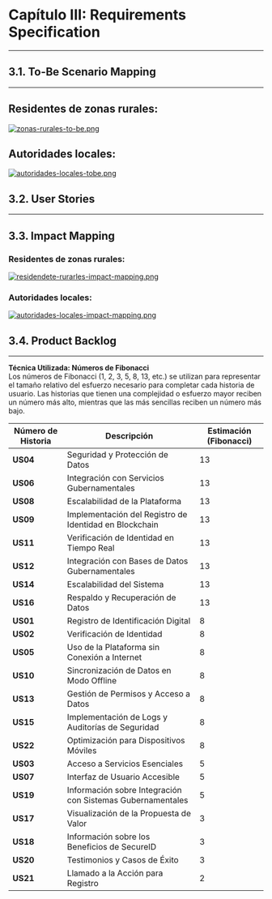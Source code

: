 # Capítulo III: Requirements Specification
---
## 3.1. To-Be Scenario Mapping
---
## Residentes de zonas rurales:
[![zonas-rurales-to-be.png](https://i.postimg.cc/zvKJKMKW/zonas-rurales-to-be.png)](https://postimg.cc/MfZ289sK)

## Autoridades locales:
[![autoridades-locales-tobe.png](https://i.postimg.cc/kXJZxzQm/autoridades-locales-tobe.png)](https://postimg.cc/8sYtGyXK)

## 3.2. User Stories
---
## 3.3. Impact Mapping


### Residentes de zonas rurales:
[![residendete-rurarles-impact-mapping.png](https://i.postimg.cc/DZDQpC0B/residendete-rurarles-impact-mapping.png)](https://postimg.cc/R67nNLcH)

### Autoridades locales:
[![autoridades-locales-impact-mapping.png](https://i.postimg.cc/tJx3KhVy/autoridades-locales-impact-mapping.png)](https://postimg.cc/YLtLgL3y)

## 3.4. Product Backlog
---

**Técnica Utilizada: Números de Fibonacci**  
Los números de Fibonacci (1, 2, 3, 5, 8, 13, etc.) se utilizan para representar el tamaño relativo del esfuerzo necesario para completar cada historia de usuario. Las historias que tienen una complejidad o esfuerzo mayor reciben un número más alto, mientras que las más sencillas reciben un número más bajo.

| Número de Historia | Descripción                                            | Estimación (Fibonacci) |
|--------------------|--------------------------------------------------------|------------------------|
| **US04**           | Seguridad y Protección de Datos                        | 13                     |
| **US06**           | Integración con Servicios Gubernamentales              | 13                     |
| **US08**           | Escalabilidad de la Plataforma                         | 13                     |
| **US09**           | Implementación del Registro de Identidad en Blockchain | 13                     |
| **US11**           | Verificación de Identidad en Tiempo Real               | 13                     |
| **US12**           | Integración con Bases de Datos Gubernamentales         | 13                     |
| **US14**           | Escalabilidad del Sistema                              | 13                     |
| **US16**           | Respaldo y Recuperación de Datos                       | 13                     |
| **US01**           | Registro de Identificación Digital                     | 8                      |
| **US02**           | Verificación de Identidad                              | 8                      |
| **US05**           | Uso de la Plataforma sin Conexión a Internet           | 8                      |
| **US10**           | Sincronización de Datos en Modo Offline                | 8                      |
| **US13**           | Gestión de Permisos y Acceso a Datos                   | 8                      |
| **US15**           | Implementación de Logs y Auditorías de Seguridad       | 8                      |
| **US22**           | Optimización para Dispositivos Móviles                 | 8                      |
| **US03**           | Acceso a Servicios Esenciales                          | 5                      |
| **US07**           | Interfaz de Usuario Accesible                          | 5                      |
| **US19**           | Información sobre Integración con Sistemas Gubernamentales | 5                  |
| **US17**           | Visualización de la Propuesta de Valor                 | 3                      |
| **US18**           | Información sobre los Beneficios de SecureID           | 3                      |
| **US20**           | Testimonios y Casos de Éxito                           | 3                      |
| **US21**           | Llamado a la Acción para Registro                      | 2                      |
